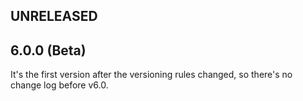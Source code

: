 ## UNRELEASED

## 6.0.0 (Beta)

It's the first version after the versioning rules changed, so there's no change log before v6.0.
